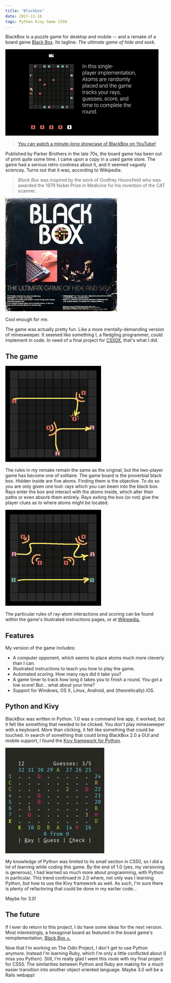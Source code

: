 ```yaml
---
title: "Blackbox"
date: 2017-11-16
tags: Python Kivy Game CS50
---
```


BlackBox is a puzzle game for desktop and mobile -- and a remake of a board game [Black Box](<https://www.wikipedia.org/en/Black_Box_(game)>). Its tagline: _The ultimate game of hide and seek._

![BlackBox gif](showcase.gif)

> [You can watch a minute-long showcase of BlackBox on YouTube!](https://youtu.be/U_9OyG2_kts)

Published by Parker Brothers in the late 70s, the board game has been out of print quite some time. I came upon a copy in a used game store. The game had a serious retro-coolness about it, and it seemed vaguely sciencey. Turns out that it was, according to Wikipedia:

> _Black Box_ was inspired by the work of Godfrey Hounsfield who was awarded the 1979 Nobel Prize in Medicine for his invention of the CAT scanner.

![board game](boardgame.jpg)

Cool enough for me.

The game was actually pretty fun. Like a more mentally-demanding version of minesweeper. It seemed like something I, a fledgling programmer, could implement in code. In need of a final project for [CS50X](https://www.edx.org/course/introduction-computer-science-harvardx-cs50x), that's what I did.

## The game

![instruction2](instruction2.png)

The rules in my remake remain the same as the original, but the two-player game has become one of solitaire. The game board is the proverbial black box. Hidden inside are five atoms. Finding them is the objective. To do so you are only given one tool: rays which you can beam into the black box. Rays enter the box and interact with the atoms inside, which alter their paths or even absorb them entirely. Rays exiting the box (or not) give the player clues as to where atoms might be located.

![Instruction1](instruction1.png)

The particular rules of ray-atom interactions and scoring can be found within the game's illustrated instructions pages, or at [Wikipedia.](<https://www.wikiwand.com/en/Black_Box_(game)#/Rules>)

## Features

My version of the game includes:

- A computer opponent, which seems to place atoms much more cleverly than I can.
- Illustrated instructions to teach you how to play the game.
- Automated scoring. How many rays did it take you?
- A game timer to track how long it takes you to finish a round. You got a low score! But... what about your time?
- Support for Windows, OS X, Linux, Android, and (theoretically) iOS.

## Python and Kivy

BlackBox was written in Python. 1.0 was a command line app, it worked, but it felt like something that needed to be clicked. You don't play minesweeper with a keyboard. More than clicking, it felt like something that could be touched. In search of something that could bring BlackBox 2.0 a GUI and mobile support, I found the [Kivy framework for Python](https://kivy.org/#home).

![BlackBox 1.0](terminal.png)

My knowledge of Python was limited to its small section in CS50, so I did a lot of learning while coding this game. By the end of 1.0 (yes, my versioning is generous), I had learned so much more about programming, with Python in particular. This trend continued in 2.0 where, not only was I learning Python, but how to use the Kivy framework as well. As such, I'm sure there is plenty of refactoring that could be done in my earlier code...

Maybe for 3.0!

## The future

If I ever do return to this project, I do have some ideas for the next version. Most interestingly, a hexagonal board as featured in the board game's reimplementation, [Black Box +.](https://boardgamegeek.com/boardgame/31853/black-box)

Now that I'm working on The Odin Project, I don't get to use Python anymore. Instead I'm learning Ruby, which I'm only a little conflicted about (I miss you Python). Still, I'm really glad I went this route with my final project for CS50. The similarities between Python and Ruby are making for a much easier transition into another object oriented language. Maybe 3.0 will be a Rails webapp!
